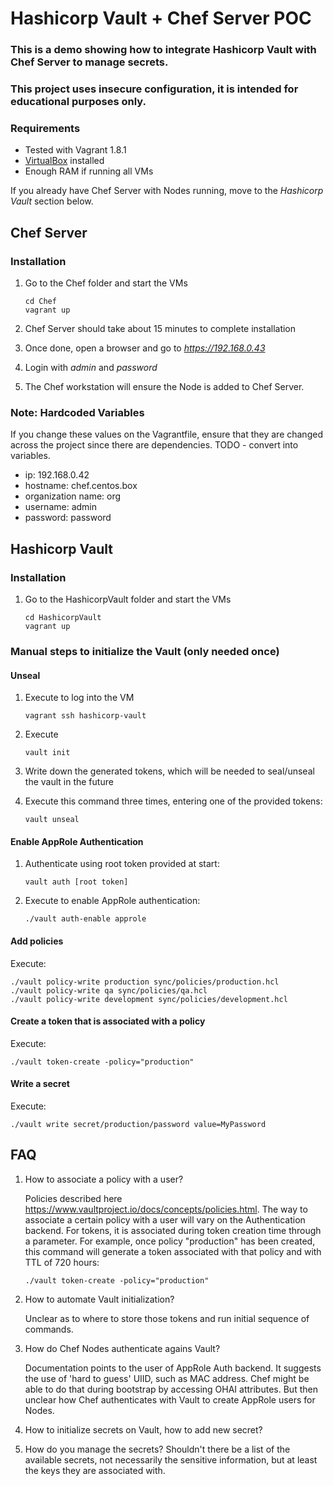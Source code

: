 # Hashicorp Vault + Chef Server POC

### This is a demo showing how to integrate Hashicorp Vault with Chef Server to manage secrets.

### This project uses insecure configuration, it is intended for educational purposes only.

### Requirements
- Tested with Vagrant 1.8.1
- [VirtualBox](https://www.virtualbox.org/wiki/Downloads) installed
- Enough RAM if running all VMs

If you already have Chef Server with Nodes running, move to the _Hashicorp Vault_ section below.

## Chef Server
### Installation
1. Go to the Chef folder and start the VMs

    ````
    cd Chef
    vagrant up
    ````
2. Chef Server should take about 15 minutes to complete installation
3. Once done, open a browser and go to _https://192.168.0.43_
4. Login with _admin_ and _password_
5. The Chef workstation will ensure the Node is added to Chef Server.

### Note: Hardcoded Variables
If you change these values on the Vagrantfile, ensure that they are changed across the project since there are dependencies. TODO - convert into variables.

- ip: 192.168.0.42
- hostname: chef.centos.box
- organization name: org
- username: admin
- password: password


## Hashicorp Vault
### Installation
1. Go to the HashicorpVault folder and start the VMs

    ````
    cd HashicorpVault
    vagrant up
    ````
### Manual steps to initialize the Vault (only needed once)
#### Unseal
1. Execute to log into the VM

    ````
    vagrant ssh hashicorp-vault
    ````
2. Execute

    ````
    vault init
    ````
3. Write down the generated tokens, which will be needed to seal/unseal the vault in the future
4. Execute this command three times, entering one of the provided tokens:

    ````
    vault unseal
    ````
#### Enable AppRole Authentication
1. Authenticate using root token provided at start:

    ````
    vault auth [root token]
    ````
2. Execute to enable AppRole authentication:

    ```
    ./vault auth-enable approle
    ```

#### Add policies
Execute:

```
./vault policy-write production sync/policies/production.hcl
./vault policy-write qa sync/policies/qa.hcl
./vault policy-write development sync/policies/development.hcl
```
#### Create a token that is associated with a policy
Execute:

```
./vault token-create -policy="production"
```

#### Write a secret
Execute:

```
./vault write secret/production/password value=MyPassword
```

## FAQ
1. How to associate a policy with a user?

   Policies described here https://www.vaultproject.io/docs/concepts/policies.html.
The way to associate a certain policy with a user will vary on the Authentication backend. For tokens, it is associated during token creation time through a parameter.
For example, once policy "production" has been created, this command will generate a token associated with that policy and with TTL of 720 hours:
    ````
    ./vault token-create -policy="production"
    ````

2. How to automate Vault initialization?

   Unclear as to where to store those tokens and run initial sequence of commands.

3. How do Chef Nodes authenticate agains Vault?

   Documentation points to the user of AppRole Auth backend. It suggests the use of 'hard to guess' UIID, such as MAC address.
   Chef might be able to do that during bootstrap by accessing OHAI attributes. But then unclear how Chef authenticates with Vault to create AppRole users for Nodes.

4. How to initialize secrets on Vault, how to add new secret?

5. How do you manage the secrets? Shouldn't there be a list of the available secrets, not necessarily the sensitive information, but at least the keys they are associated with.
